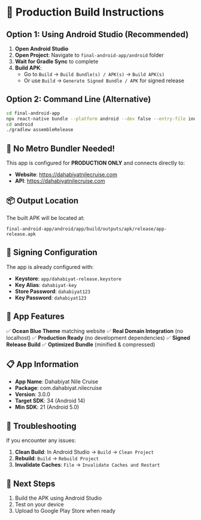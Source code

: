# 🚀 Production Build Instructions

## Option 1: Using Android Studio (Recommended)

1. **Open Android Studio**
2. **Open Project**: Navigate to `final-android-app/android` folder
3. **Wait for Gradle Sync** to complete
4. **Build APK**:
   - Go to `Build` → `Build Bundle(s) / APK(s)` → `Build APK(s)`
   - Or use `Build` → `Generate Signed Bundle / APK` for signed release

## Option 2: Command Line (Alternative)

```bash
cd final-android-app
npx react-native bundle --platform android --dev false --entry-file index.js --bundle-output android/app/src/main/assets/index.android.bundle --assets-dest android/app/src/main/res
cd android
./gradlew assembleRelease
```

## 📱 **No Metro Bundler Needed!**

This app is configured for **PRODUCTION ONLY** and connects directly to:
- **Website**: https://dahabiyatnilecruise.com
- **API**: https://dahabiyatnilecruise.com

## 📦 Output Location

The built APK will be located at:
```
final-android-app/android/app/build/outputs/apk/release/app-release.apk
```

## 🔑 Signing Configuration

The app is already configured with:
- **Keystore**: `app/dahabiyat-release.keystore`
- **Key Alias**: `dahabiyat-key`
- **Store Password**: `dahabiyat123`
- **Key Password**: `dahabiyat123`

## 🎨 App Features

✅ **Ocean Blue Theme** matching website
✅ **Real Domain Integration** (no localhost)
✅ **Production Ready** (no development dependencies)
✅ **Signed Release Build**
✅ **Optimized Bundle** (minified & compressed)

## 📋 App Information

- **App Name**: Dahabiyat Nile Cruise
- **Package**: com.dahabiyat.nilecruise
- **Version**: 3.0.0
- **Target SDK**: 34 (Android 14)
- **Min SDK**: 21 (Android 5.0)

## 🔧 Troubleshooting

If you encounter any issues:

1. **Clean Build**: In Android Studio → `Build` → `Clean Project`
2. **Rebuild**: `Build` → `Rebuild Project`
3. **Invalidate Caches**: `File` → `Invalidate Caches and Restart`

## 🎯 Next Steps

1. Build the APK using Android Studio
2. Test on your device
3. Upload to Google Play Store when ready
